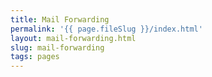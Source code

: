 ```yaml
---
title: Mail Forwarding
permalink: '{{ page.fileSlug }}/index.html'
layout: mail-forwarding.html
slug: mail-forwarding
tags: pages
---
```



